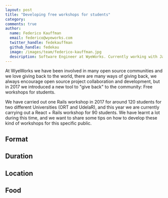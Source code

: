 ```yaml
---
layout: post
title: "Developing free workshops for students"
category:
comments: true
author:
  name: Federico Kauffman
  email: federico@wyeworks.com
  twitter_handle: fedekauffman
  github_handle: fedekau
  image: /images/team/federico-kauffman.jpg
  description: Software Engineer at WyeWorks. Currently working with Javascript and Ruby. Learnaholic.
---
```


At WyeWorks we have been involved in many open source communities and we love giving back to the world, there are many ways of giving back, we always encourage open source project collaboration and development, but in 2017 we introduced a new tool to "give back" to the community: Free workshops for students.

We have carried out one Rails workshop in 2017 for around 120 students for two different Universities (ORT and UdelaR), and this year we are currently carrying out a React + Rails workshop for 90 students. We have learnt a lot during this time, and we want to share some tips on how to develop these kind of workshops for this specific public.

<!--more-->

## Format
## Duration
## Location
## Food
